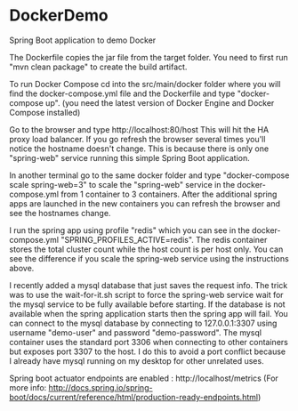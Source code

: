 # DockerDemo
Spring Boot application to demo Docker

The Dockerfile copies the jar file from the target folder.  You need to first run "mvn clean package" to create the build artifact.

To run Docker Compose cd into the src/main/docker folder where you will find the docker-compose.yml file and the Dockerfile and type "docker-compose up". (you need the latest version of Docker Engine and Docker Compose installed)

Go to the browser and type http://localhost:80/host This will hit the HA proxy load balancer. If you go refresh the browser several times you'll notice the hostname doesn't change.  This is because there is only one
"spring-web" service running this simple Spring Boot application.

In another terminal go to the same docker folder and type "docker-compose scale spring-web=3" to scale the "spring-web" service in the docker-compose.yml from 1 container to 3 containers.
After the additional spring apps are launched in the new containers you can refresh the browser and see the hostnames change. 

I run the spring app using profile "redis" which you can see in the docker-compose.yml "SPRING_PROFILES_ACTIVE=redis".  The redis container stores the total cluster count while the host count
is per host only.  You can see the difference if you scale the spring-web service using the instructions above.

I recently added a mysql database that just saves the request info.  The trick was to use the wait-for-it.sh script to force the spring-web service wait for 
the mysql service to be fully available before starting.  If the database is not available when the spring application starts then the spring app will fail.
You can connect to the mysql database by connecting to 127.0.0.1:3307 using username "demo-user" and password "demo-password".  The mysql container uses the standard port 3306
when connecting to other containers but exposes port 3307 to the host.  I do this to avoid a port conflict because I already have mysql running on my desktop for other unrelated uses.

Spring boot actuator endpoints are enabled : http://localhost/metrics  (For more info: http://docs.spring.io/spring-boot/docs/current/reference/html/production-ready-endpoints.html)